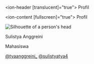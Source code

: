 <ion-header [translucent]="true">
  <ion-toolbar>
    <ion-title>Profil</ion-title>
  </ion-toolbar>
</ion-header>

<ion-content [fullscreen]="true">
  <ion-header collapse="condense">
    <ion-toolbar>
      <ion-title size="large">Profil</ion-title>
    </ion-toolbar>
  </ion-header>

  <div id="container">
    <ion-avatar>
      <img alt="Silhouette of a person's head" src="../../assets/img/foto3.jpg" />
    </ion-avatar>
    <p>Sulistya Anggreini</p>
    <p>Mahasiswa</p>
    <a class="sosial-link" href="https://www.instagram.com/tyaanggreini_">@tyaanggreini_</a>
    <a class="sosial-link" href="https://www.tiktok.com/@sulistyatya4">@sulistyatya4</a>
  </div>
</ion-content>
